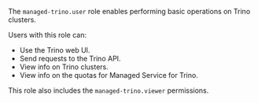 The `managed-trino.user` role enables performing basic operations on Trino clusters.

Users with this role can:
* Use the Trino web UI.
* Send requests to the Trino API.
* View info on Trino clusters.
* View info on the quotas for Managed Service for Trino.

This role also includes the `managed-trino.viewer` permissions.